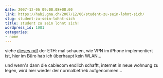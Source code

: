 ```yaml
---
date: 2007-12-06 09:00:08+00:00
link: https://habi.gna.ch/2007/12/06/student-zu-sein-lohnt-sich/
slug: student-zu-sein-lohnt-sich
title: student zu sein lohnt sich!
wordpress_id: 1081
categories:
- none
---
```


siehe [dieses pdf](http://www.id.ethz.ch/about/sections/kom/dkid/themas/wlan-anderswo/pwlan_pressrelease.pdf) der ETH: mal schauen, wie VPN im iPhone implementiert ist, hier im Büro hab ich überhaupt kein WLAN...

und wenn's dann die cablecom endlich schafft, internet in neue wohnung zu legen, wird hier wieder der normalbetrieb aufgenommen...
